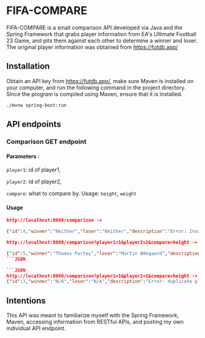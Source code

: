 # FIFA-COMPARE

FIFA-COMPARE is a small comparison API developed via Java and the Spring Framework that grabs player information from EA's Ultimate Football 23 Game, and pits them against each other to determine a winner and loser. The original player information was obtained from https://futdb.app/

## Installation

Obtain an API key from https://futdb.app/, make sure Maven is installed on your computer, and run the following command in the project directory. Since the program is compiled using Maven, ensure that it is installed.

```bash
./mvnw spring-boot:run
```

## API endpoints

### Comparison GET endpoint

#### Parameters :

`player1`: id of player1,

`player2`: id of player2,

`compare`: what to compare by. Usage: `height`, `weight`

#### Usage

```JSON
http://localhost:8080/comparison -> 

{"id":4,"winner":"Neither","loser":"Neither","description":"Error: Invalid comparison operator"}
```

```JSON
http://localhost:8080/comparison?player1=1&player2=2&compare=height ->

{"id":5,"winner":"Thomas Partey","loser":"Martin Ødegaard","description":"Thomas Partey is 7 cm taller then Martin Ødegaard."}
```JSON

```JSON
http://localhost:8080/comparison?player1=1&player2=1&compare=height ->
{"id":3,"winner":"N/A","loser":"N/A","description":"Error: duplicate player"}
```

## Intentions

This API was meant to familiarize myself with the Spring Framework, Maven, accessing information from RESTful APIs, and posting my own individual API endpoint.
